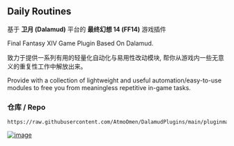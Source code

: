 ## Daily Routines

基于 **卫月 (Dalamud)** 平台的 **最终幻想 14 (FF14)** 游戏插件

Final Fantasy XIV Game Plugin Based On Dalamud.

致力于提供一系列有用的轻量化自动化与易用性改动模块, 帮你从游戏内一些无意义的重复性工作中解放出来。

Provide with a collection of lightweight and useful automation/easy-to-use modules to free you from meaningless repetitive in-game tasks.



### 仓库 / Repo

```
https://raw.githubusercontent.com/AtmoOmen/DalamudPlugins/main/pluginmaster.json
```




[![image](https://discordapp.com/api/guilds/1258981591124938762/embed.png?style=banner2)](https://discord.gg/dailyroutines)